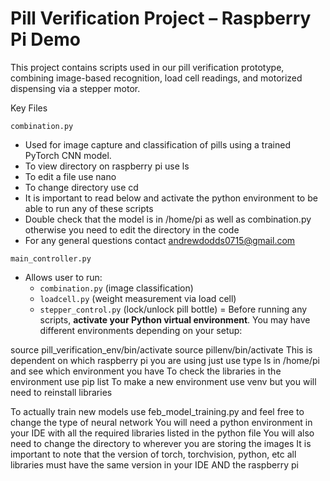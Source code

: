 # Pill Verification Project – Raspberry Pi Demo

This project contains scripts used in our pill verification prototype, combining image-based recognition, load cell readings, and motorized dispensing via a stepper motor.

Key Files

 `combination.py`
- Used for image capture and classification of pills using a trained PyTorch CNN model.
- To view directory on raspberry pi use ls
- To edit a file use nano
- To change directory use cd
- It is important to read below and activate the python environment to be able to run any of these scripts
- Double check that the model is in /home/pi as well as combination.py otherwise you need to edit the directory in the code
- For any general questions contact andrewdodds0715@gmail.com
  
`main_controller.py`
- Allows user to run:
  - `combination.py` (image classification)
  - `loadcell.py` (weight measurement via load cell)
  - `stepper_control.py` (lock/unlock pill bottle)
=
Before running any scripts, **activate your Python virtual environment**. You may have different environments depending on your setup:


source pill_verification_env/bin/activate
source pillenv/bin/activate
This is dependent on which raspberry pi you are using just use type ls in /home/pi and see which environment you have
To check the libraries in the environment use pip list
To make a new environment use venv but you will need to reinstall libraries

To actually train new models use feb_model_training.py and feel free to change the type of neural network
You will need a python environment in your IDE with all the required libraries listed in the python file
You will also need to change the directory to wherever you are storing the images
It is important to note that the version of torch, torchvision, python, etc all libraries must have the same version in your IDE AND the raspberry pi
